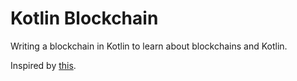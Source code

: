 # Kotlin Blockchain
Writing a blockchain in Kotlin to learn about blockchains and Kotlin.

Inspired by [this](https://hackernoon.com/learn-blockchains-by-building-one-117428612f46).